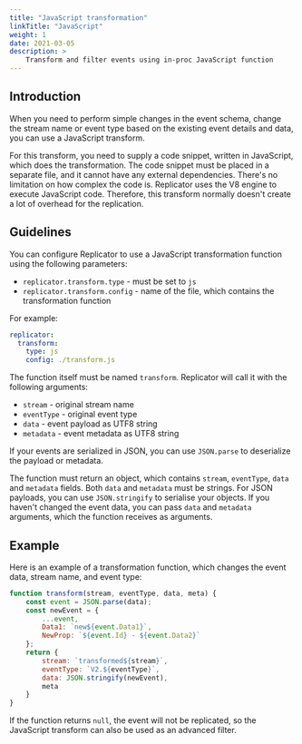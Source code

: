 ```yaml
---
title: "JavaScript transformation"
linkTitle: "JavaScript"
weight: 1
date: 2021-03-05
description: >
    Transform and filter events using in-proc JavaScript function
---
```


## Introduction

When you need to perform simple changes in the event schema, change the stream name or event type based on the existing event details and data, you can use a JavaScript transform.

For this transform, you need to supply a code snippet, written in JavaScript, which does the transformation. The code snippet must be placed in a separate file, and it cannot have any external dependencies. There's no limitation on how complex the code is. Replicator uses the V8 engine to execute JavaScript code. Therefore, this transform normally doesn't create a lot of overhead for the replication.

## Guidelines

You can configure Replicator to use a JavaScript transformation function using the following parameters:

- `replicator.transform.type` - must be set to `js`
- `replicator.transform.config` - name of the file, which contains the transformation function

For example:

```yaml
replicator:
  transform:
    type: js
    config: ./transform.js
```

The function itself must be named `transform`. Replicator will call it with the following arguments:

- `stream` - original stream name
- `eventType` - original event type
- `data` - event payload as UTF8 string
- `metadata` - event metadata as UTF8 string

If your events are serialized in JSON, you can use `JSON.parse` to deserialize the payload or metadata.

The function must return an object, which contains `stream`, `eventType`, `data` and `metadata` fields. Both `data` and `metadata` must be strings. For JSON payloads, you can use `JSON.stringify` to serialise your objects. If you haven't changed the event data, you can pass `data` and `metadata` arguments, which the function receives as arguments.

## Example

Here is an example of a transformation function, which changes the event data, stream name, and event type:

```js
function transform(stream, eventType, data, meta) {
    const event = JSON.parse(data);
    const newEvent = {
        ...event,
        Data1: `new${event.Data1}`,
        NewProp: `${event.Id} - ${event.Data2}`
    };
    return {
        stream: `transformed${stream}`,
        eventType: `V2.${eventType}`,
        data: JSON.stringify(newEvent),
        meta
    }
}
```

If the function returns `null`, the event will not be replicated, so the JavaScript transform can also be used as an advanced filter.
